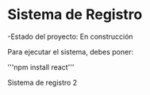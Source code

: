 <h1> Sistema de Registro</h1>

-Estado del proyecto: En construcción

Para ejecutar el sistema, debes poner:

'''npm install react'''

Sistema de registro 2

